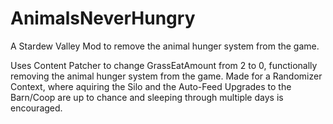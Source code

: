 # AnimalsNeverHungry
A Stardew Valley Mod to remove the animal hunger system from the game.

Uses Content Patcher to change GrassEatAmount from 2 to 0, functionally removing the animal hunger system from the game.
Made for a Randomizer Context, where aquiring the Silo and the Auto-Feed Upgrades to the Barn/Coop are up to chance and
sleeping through multiple days is encouraged.

